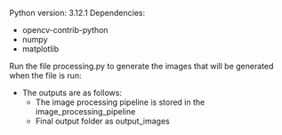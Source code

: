 Python version: 3.12.1
Dependencies:
- opencv-contrib-python
- numpy
- matplotlib

Run the file processing.py to generate the images that will be generated when the file is run:
- The outputs are as follows:
    - The image processing pipeline is stored in the image_processing_pipeline 
    - Final output folder as output_images